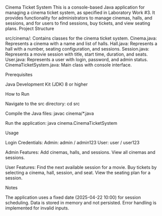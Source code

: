 Cinema Ticket System
This is a console-based Java application for managing a cinema ticket system, as specified in Laboratory Work #3. It provides functionality for administrators to manage cinemas, halls, and sessions, and for users to find sessions, buy tickets, and view seating plans.
Project Structure

src/cinema/: Contains classes for the cinema ticket system.
Cinema.java: Represents a cinema with a name and list of halls.
Hall.java: Represents a hall with a number, seating configuration, and sessions.
Session.java: Represents a movie session with title, start time, duration, and seats.
User.java: Represents a user with login, password, and admin status.
CinemaTicketSystem.java: Main class with console interface.



Prerequisites

Java Development Kit (JDK) 8 or higher

How to Run

Navigate to the src directory:
cd src


Compile the Java files:
javac cinema/*.java


Run the application:
java cinema.CinemaTicketSystem



Usage

Login Credentials:
Admin: admin / admin123
User: user / user123


Admin Features:
Add cinemas, halls, and sessions.
View all cinemas and sessions.


User Features:
Find the next available session for a movie.
Buy tickets by selecting a cinema, hall, session, and seat.
View the seating plan for a session.



Notes

The application uses a fixed date (2025-04-22 10:00) for session scheduling.
Data is stored in memory and not persisted.
Error handling is implemented for invalid inputs.

